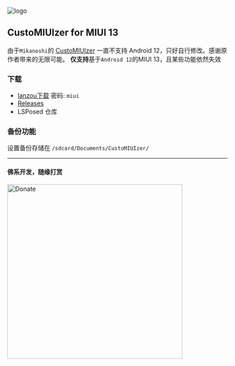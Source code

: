 ![logo](https://code.highspec.ru/customiuizer_promo.png)

## CustoMIUIzer for MIUI 13
由于`Mikanoshi`的 [CustoMIUIzer](code.highspec.ru/Mikanoshi/CustoMIUIzer) 一直不支持 Android 12，只好自行修改。感谢原作者带来的无限可能。
**仅支持**基于`Android 12`的MIUI 13，且某些功能依然失效

### 下载
* [lanzou下载](https://tpsx.lanzouv.com/b021ly4gj) 
密码: `miui`
* [Releases](https://github.com/MonwF/customiuizer/releases)
* LSPosed 仓库

### 备份功能
设置备份存储在 `/sdcard/Documents/CustoMIUIzer/`

------
#### 佛系开发，随缘打赏


<img src="https://user-images.githubusercontent.com/1267050/193435662-74af0ec4-80c1-4c38-99ef-ed43e1862db6.JPG" alt="Donate" width="400"/>
